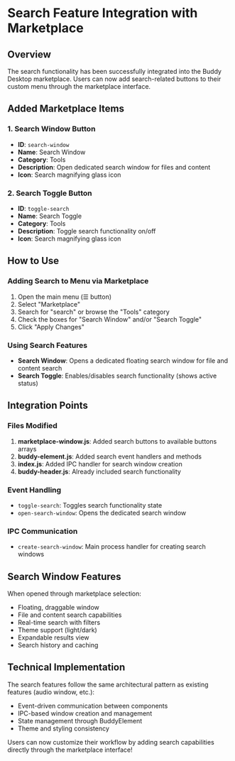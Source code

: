 # Search Feature Integration with Marketplace

## Overview
The search functionality has been successfully integrated into the Buddy Desktop marketplace. Users can now add search-related buttons to their custom menu through the marketplace interface.

## Added Marketplace Items

### 1. Search Window Button
- **ID**: `search-window`
- **Name**: Search Window
- **Category**: Tools
- **Description**: Open dedicated search window for files and content
- **Icon**: Search magnifying glass icon

### 2. Search Toggle Button  
- **ID**: `toggle-search`
- **Name**: Search Toggle
- **Category**: Tools
- **Description**: Toggle search functionality on/off
- **Icon**: Search magnifying glass icon

## How to Use

### Adding Search to Menu via Marketplace
1. Open the main menu (☰ button)
2. Select "Marketplace" 
3. Search for "search" or browse the "Tools" category
4. Check the boxes for "Search Window" and/or "Search Toggle"
5. Click "Apply Changes"

### Using Search Features
- **Search Window**: Opens a dedicated floating search window for file and content search
- **Search Toggle**: Enables/disables search functionality (shows active status)

## Integration Points

### Files Modified
1. **marketplace-window.js**: Added search buttons to available buttons arrays
2. **buddy-element.js**: Added search event handlers and methods
3. **index.js**: Added IPC handler for search window creation
4. **buddy-header.js**: Already included search functionality

### Event Handling
- `toggle-search`: Toggles search functionality state
- `open-search-window`: Opens the dedicated search window

### IPC Communication
- `create-search-window`: Main process handler for creating search windows

## Search Window Features
When opened through marketplace selection:
- Floating, draggable window
- File and content search capabilities
- Real-time search with filters
- Theme support (light/dark)
- Expandable results view
- Search history and caching

## Technical Implementation
The search features follow the same architectural pattern as existing features (audio window, etc.):
- Event-driven communication between components
- IPC-based window creation and management
- State management through BuddyElement
- Theme and styling consistency

Users can now customize their workflow by adding search capabilities directly through the marketplace interface!
